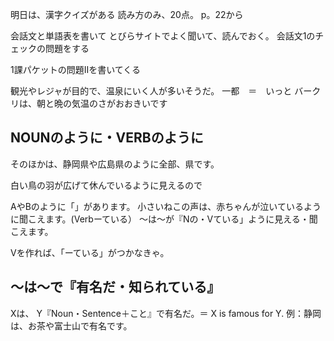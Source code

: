 明日は、漢字クイズがある
	読み方のみ、20点。
	p。22から

会話文と単語表を書いて
	とびらサイトでよく聞いて、読んでおく。
	会話文1のチェックの問題をする

1課パケットの問題IIを書いてくる

観光やレジャが目的で、温泉にいく人が多いそうだ。
一都　＝　いっと
バークリは、朝と晩の気温のさがおおきいです

## NOUNのように・VERBのように

そのほかは、静岡県や広島県のように全部、県です。

白い鳥の羽が広げて休んでいるように見えるので

AやBのように「」があります。
小さいねこの声は、赤ちゃんが泣いているように聞こえます。(Verbーている）
〜は〜が『Nの・Vている」ように見える・聞こえます。

Vを作れば、「ーている」がつかなきゃ。

## 〜は〜で『有名だ・知られている』

Xは、 Y『Noun・Sentence＋こと』で有名だ。＝ X is famous for Y.
例：静岡は、お茶や富士山で有名です。

